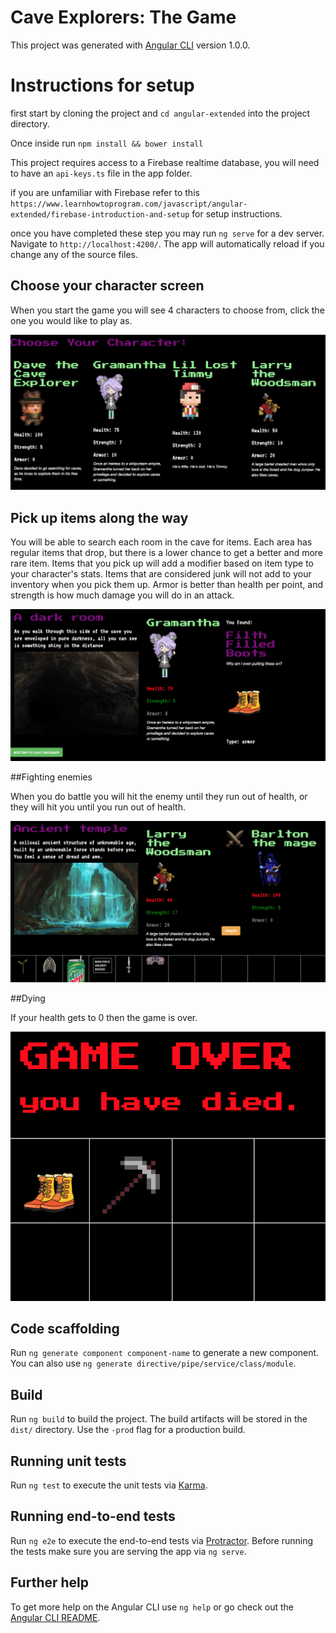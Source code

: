 # Cave Explorers: The Game

This project was generated with [Angular CLI](https://github.com/angular/angular-cli) version 1.0.0.

# Instructions for setup

first start by cloning the project and `cd angular-extended` into the project directory.

Once inside run  `npm install && bower install`

This project requires access to a Firebase realtime database, you will need to have an `api-keys.ts` file in the app folder.

if you are unfamiliar with Firebase refer to this `https://www.learnhowtoprogram.com/javascript/angular-extended/firebase-introduction-and-setup` for setup instructions.

once you have completed these step you may run `ng serve` for a dev server. Navigate to `http://localhost:4200/`. The app will automatically reload if you change any of the source files.

## Choose your character screen

When you start the game you will see 4 characters to choose from, click the one you would like to play as.

![alt text](img/screen3.png)

## Pick up items along the way

You will be able to search each room in the cave for items. Each area has regular items that drop, but there is a lower chance to get a better and more rare item. Items that you pick up will add a modifier based on item type to your character's stats. Items that are considered junk will not add to your inventory when you pick them up. Armor is better than health per point, and strength is how much damage you will do in an attack.

![alt text](img/screen4.png)

##Fighting enemies

When you do battle you will hit the enemy until they run out of health, or they will hit you until you run out of health.

![alt text](img/screen1.png)

##Dying

If your health gets to 0 then the game is over.

![alt text](img/screen2.png)



## Code scaffolding

Run `ng generate component component-name` to generate a new component. You can also use `ng generate directive/pipe/service/class/module`.

## Build

Run `ng build` to build the project. The build artifacts will be stored in the `dist/` directory. Use the `-prod` flag for a production build.

## Running unit tests

Run `ng test` to execute the unit tests via [Karma](https://karma-runner.github.io).

## Running end-to-end tests

Run `ng e2e` to execute the end-to-end tests via [Protractor](http://www.protractortest.org/).
Before running the tests make sure you are serving the app via `ng serve`.

## Further help

To get more help on the Angular CLI use `ng help` or go check out the [Angular CLI README](https://github.com/angular/angular-cli/blob/master/README.md).
